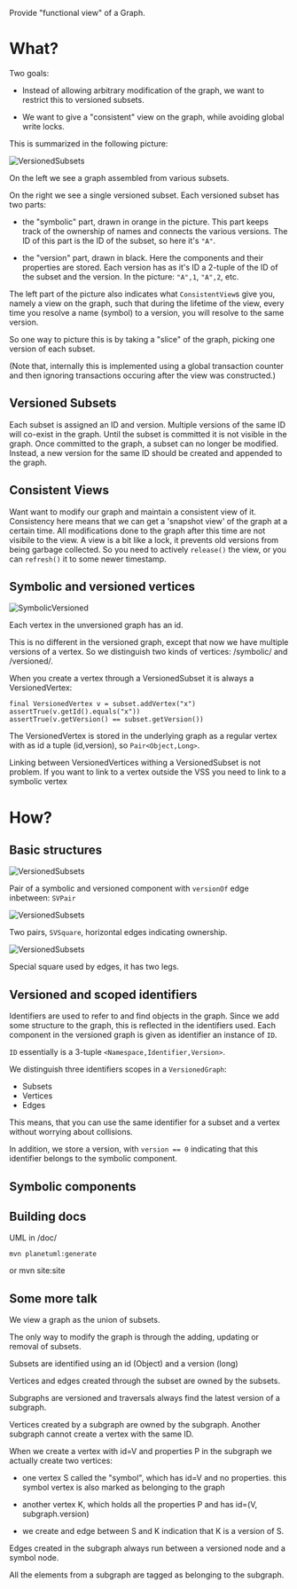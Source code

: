 Provide "functional view" of a Graph.

# What?

Two goals:

* Instead of allowing arbitrary modification of the graph, we want to restrict
  this to versioned subsets.

* We want to give a "consistent" view on the graph, while avoiding global write
  locks.

This is summarized in the following picture:

![VersionedSubsets](https://github.com/0x01/blueprints-versionedgraph/raw/master/doc/versions.png)

On the left we see a graph assembled from various subsets.

On the right we see a single versioned subset. Each versioned subset
has two parts:

* the "symbolic" part, drawn in orange in the picture. This part keeps
  track of the ownership of names and connects the various versions.
  The ID of this part is the ID of the subset, so here it's `"A"`.

* the "version" part, drawn in black. Here the components and their
  properties are stored. Each version has as it's ID a 2-tuple of the
  ID of the subset and the version. In the picture: `"A",1`, `"A",2`,
  etc.

The left part of the picture also indicates what `ConsistentView`s
give you, namely a view on the graph, such that during the lifetime of
the view, every time you resolve a name (symbol) to a version, you
will resolve to the same version.

So one way to picture this is by taking a "slice" of the graph,
picking one version of each subset.

(Note that, internally this is implemented using a global transaction
counter and then ignoring transactions occuring after the view was
constructed.)

## Versioned Subsets

Each subset is assigned an ID and version. Multiple versions of the same ID
will co-exist in the graph. Until the subset is committed it is not visible in
the graph. Once committed to the graph, a subset can no longer be modified.
Instead, a new version for the same ID should be created and appended to the
graph.

## Consistent Views

Want want to modify our graph and maintain a consistent view of it.
Consistency here means that we can get a 'snapshot view' of the graph at a
certain time. All modifications done to the graph after this time are not
visibile to the view. A view is a bit like a lock, it prevents old versions
from being garbage collected. So you need to actively `release()` the view,
or you can `refresh()` it to some newer timestamp.

## Symbolic and versioned vertices

![SymbolicVersioned](https://github.com/0x01/blueprints-versionedgraph/raw/master/doc/graph1.png)

Each vertex in the unversioned graph has an id.

This is no different in the versioned graph, except that now we have
multiple versions of a vertex. So we distinguish two kinds of vertices:
/symbolic/ and /versioned/.

When you create a vertex through a VersionedSubset it is always a
VersionedVertex:

    final VersionedVertex v = subset.addVertex("x")
    assertTrue(v.getId().equals("x"))
    assertTrue(v.getVersion() == subset.getVersion())

The VersionedVertex is stored in the underlying graph as a regular
vertex with as id a tuple (id,version), so `Pair<Object,Long>`.

Linking between VersionedVertices withing a VersionedSubset is not
problem. If you want to link to a vertex outside the VSS you need to
link to a symbolic vertex


# How?

## Basic structures

![VersionedSubsets](https://github.com/0x01/blueprints-versionedgraph/raw/master/doc/svpair.png)

Pair of a symbolic and versioned component with `versionOf` edge
inbetween: `SVPair`

![VersionedSubsets](https://github.com/0x01/blueprints-versionedgraph/raw/master/doc/svsquare.png)

Two pairs, `SVSquare`, horizontal edges indicating ownership.

![VersionedSubsets](https://github.com/0x01/blueprints-versionedgraph/raw/master/doc/svleggedsquare.png)

Special square used by edges, it has two legs.

## Versioned and scoped identifiers

Identifiers are used to refer to and find objects in the graph.  Since
we add some structure to the graph, this is reflected in the
identifiers used. Each component in the versioned graph is given as
identifier an instance of `ID`.

`ID` essentially is a 3-tuple `<Namespace,Identifier,Version>`.

We distinguish three identifiers scopes in a `VersionedGraph`:

* Subsets
* Vertices
* Edges

This means, that you can use the same identifier for a subset and a
vertex without worrying about collisions.

In addition, we store a version, with `version == 0` indicating that
this identifier belongs to the symbolic component.

## Symbolic components


## Building docs

UML in /doc/

	mvn planetuml:generate

or
	mvn site:site


## Some more talk

We view a graph as the union of subsets.

The only way to modify the graph is through the adding, updating or removal of subsets.

Subsets are identified using an id (Object) and a version (long)

Vertices and edges created through the subset are owned by the subsets.


Subgraphs are versioned and traversals always find the latest version of a subgraph.

Vertices created by a subgraph are owned by the subgraph. Another subgraph cannot create a vertex with the same ID.

When we create a vertex with id=V and properties P in the subgraph we actually create two vertices:

 - one vertex S called the "symbol", which has id=V and no properties. this symbol vertex is also
   marked as belonging to the graph

 - another vertex K, which holds all the properties P and has id=(V, subgraph.version)

 - we create and edge between S and K indication that K is a version of S.

Edges created in the subgraph always run between a versioned node and a symbol node.

All the elements from a subgraph are tagged as belonging to the subgraph.
